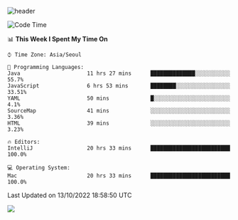 ![header](https://capsule-render.vercel.app/api?type=Egg&color=timeAuto&height=300&section=header&text=PoPo&fontSize=90&animation=fadeIn)

  <!--START_SECTION:waka-->
![Code Time](http://img.shields.io/badge/Code%20Time-230%20hrs%2020%20mins-blue)

📊 **This Week I Spent My Time On** 

```text
⌚︎ Time Zone: Asia/Seoul

💬 Programming Languages: 
Java                     11 hrs 27 mins      ██████████████░░░░░░░░░░░   55.7% 
JavaScript               6 hrs 53 mins       ████████░░░░░░░░░░░░░░░░░   33.51% 
YAML                     50 mins             █░░░░░░░░░░░░░░░░░░░░░░░░   4.1% 
SourceMap                41 mins             ░░░░░░░░░░░░░░░░░░░░░░░░░   3.36% 
HTML                     39 mins             ░░░░░░░░░░░░░░░░░░░░░░░░░   3.23%

🔥 Editors: 
IntelliJ                 20 hrs 33 mins      █████████████████████████   100.0%

💻 Operating System: 
Mac                      20 hrs 33 mins      █████████████████████████   100.0%

```


 Last Updated on 13/10/2022 18:58:50 UTC
<!--END_SECTION:waka-->



<img src="https://capsule-render.vercel.app/api?type=Egg&color=timeAuto&height=300&section=footer&text=PoPo&fontSize=90&animation=fadeIn&reversal=true" />
